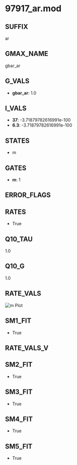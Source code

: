# 97917_ar.mod

## SUFFIX

ar

## GMAX_NAME

gbar_ar

## G_VALS

- **gbar_ar**: 1.0

## I_VALS

- **37**: -3.71879782616991e-100
- **6.3**: -3.71879782616991e-100

## STATES

- m

## GATES

- **m**: 1

## ERROR_FLAGS


## RATES

- True

## Q10_TAU

1.0

## Q10_G

1.0

## RATE_VALS

![m Plot](/Users/pbozelos/Dropbox/icg-Chai-Panos/supermodels/output_markdown_files/IH/97917_ar.mod/images/m.png)

## SM1_FIT

- True

## RATE_VALS_V

## SM2_FIT

- True

## SM3_FIT

- True

## SM4_FIT

- True

## SM5_FIT

- True

